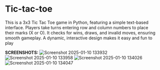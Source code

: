 # Tic-tac-toe
 This is a 3x3 Tic Tac Toe game in Python, featuring a simple text-based interface. Players take turns entering row and column numbers to place their marks (X or O). It checks for wins, draws, and invalid moves, ensuring smooth gameplay. A dynamic, interactive design makes it easy and fun to play
 
**SCREENSHOTS:**
![Screenshot 2025-01-10 133932](https://github.com/user-attachments/assets/09939fb1-cfaa-4e01-ac15-fee1a112913c)
![Screenshot 2025-01-10 133958](https://github.com/user-attachments/assets/cf224628-0092-4c8d-ba2c-d5a1af8a9fae)
![Screenshot 2025-01-10 134026](https://github.com/user-attachments/assets/e56c97c9-269e-41d6-881f-ae1d03f4a0dc)
![Screenshot 2025-01-10 134047](https://github.com/user-attachments/assets/4e87664a-962b-4a33-aaa1-18db639eb4b9)
